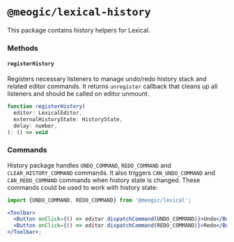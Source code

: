 # `@meogic/lexical-history`

This package contains history helpers for Lexical.

### Methods

#### `registerHistory`

Registers necessary listeners to manage undo/redo history stack and related editor commands. It returns `unregister` callback that cleans up all listeners and should be called on editor unmount.

```js
function registerHistory(
  editor: LexicalEditor,
  externalHistoryState: HistoryState,
  delay: number,
): () => void
```

### Commands

History package handles `UNDO_COMMAND`, `REDO_COMMAND` and `CLEAR_HISTORY_COMMAND` commands. It also triggers `CAN_UNDO_COMMAND` and `CAN_REDO_COMMAND` commands when history state is changed. These commands could be used to work with history state:

```jsx
import {UNDO_COMMAND, REDO_COMMAND} from '@meogic/lexical';

<Toolbar>
  <Button onClick={() => editor.dispatchCommand(UNDO_COMMAND)}>Undo</Button>
  <Button onClick={() => editor.dispatchCommand(REDO_COMMAND)}>Redo</Button>
</Toolbar>;
```
